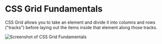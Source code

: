 # CSS Grid Fundamentals

CSS Grid allows you to take an element and divide it into columns and rows ("tracks") before laying out the items inside that element along those tracks.

![Screenshot of CSS Grid Fundamentals](https://res.cloudinary.com/gerhynes/image/upload/q_auto/v1549112476/Screenshot_2019-02-02_CSS_Grid_Fundamentals_wt9kl7.png)
